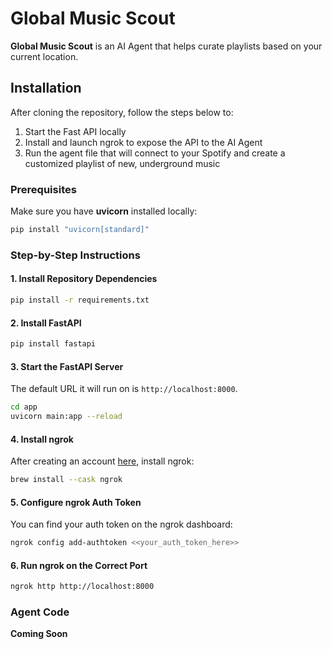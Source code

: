 
# Global Music Scout

**Global Music Scout** is an AI Agent that helps curate playlists based on your current location.

## Installation

After cloning the repository, follow the steps below to:

1. Start the Fast API locally
2. Install and launch ngrok to expose the API to the AI Agent
3. Run the agent file that will connect to your Spotify and create a customized playlist of new, underground music

### Prerequisites

Make sure you have **uvicorn** installed locally:

```sh
pip install "uvicorn[standard]"
```

### Step-by-Step Instructions

#### 1. Install Repository Dependencies

```sh
pip install -r requirements.txt
```

#### 2. Install FastAPI

```sh
pip install fastapi
```

#### 3. Start the FastAPI Server

The default URL it will run on is `http://localhost:8000`.

```sh
cd app
uvicorn main:app --reload
```

#### 4. Install ngrok

After creating an account [here](https://ngrok.com/docs/getting-started/), install ngrok:

```sh
brew install --cask ngrok
```

#### 5. Configure ngrok Auth Token

You can find your auth token on the ngrok dashboard:

```sh
ngrok config add-authtoken <<your_auth_token_here>>
```

#### 6. Run ngrok on the Correct Port

```sh
ngrok http http://localhost:8000
```

### Agent Code

**Coming Soon**
